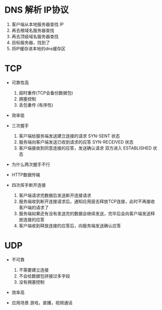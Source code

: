 # DNS 解析  IP协议
1. 客户端从本地服务器查找 IP
2. 再去根域名服务器查找
3. 再去顶级域名服务器查找
4. 目标服务器，找到了
5. 将IP缓存进本地的dns缓存区

# TCP
- 可靠性高
    1. 超时重传(TCP会备份数据包)
    2. 拥塞控制
    3. 丢包重传  (有序性)

- 效率低


- 三次握手
    1. 客户端给服务端发送建立连接的请求 SYN-SENT 状态
    2. 服务端向客户端发送已收到请求的应答 SYN-RECEIVED 状态
    3. 客户端接收到同意连接的应答，发送确认请求 双方进入 ESTABLISHED 状态

- 为什么两次握手不行

- HTTP数据传输

- 四次挥手断开连接
    1. 客户端请求完数据后发送断开连接请求
    2. 服务端收到断开连接请求后，通知应用层去释放TCP连接，此时不再接收客户端的请求了
    3. 服务端如果还有没有发送完的数据会继续发送，完毕后会向客户端发送释放连接的应答
    4. 客户端收到释放连接的应答后，向服务端发送确认应答

# UDP
- 不可靠
    1. 不需要建立连接
    2. 不会给数据包拼接过多字段
    3. 没有拥塞控制

- 效率高

- 应用场景
    游戏，直播，视频通话